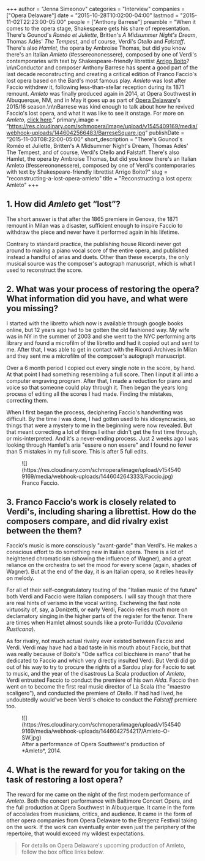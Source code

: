 +++
author = "Jenna Simeonov"
categories = "Interview"
companies = ["Opera Delaware"]
date = "2015-10-28T10:02:00-04:00"
lastmod = "2015-11-02T22:23:00-05:00"
people = ["Anthony Barrese"]
preamble = "When it comes to the opera stage, Shakespeare gets his share of representation. There's Gounod's *Roméo et Juliette*, Britten's *A Midsummer Night's Dream*, Thomas Adès' *The Tempest*, and of course, Verdi's *Otello* and *Falstaff*. There's also *Hamlet*, the opera by Ambroise Thomas, but did you know there's an Italian *Amleto* (#essereononessere), composed by one of Verdi's contemporaries with text by Shakespeare-friendly librettist [Arrigo Boito](https://en.wikipedia.org/wiki/Arrigo_Boito)? \n\nConductor and composer Anthony Barrese has spent a good part of the last decade reconstructing and creating a critical edition of Franco Faccio's lost opera based on the Bard's most famous play. *Amleto* was lost after Faccio withdrew it, following less-than-stellar reception during its 1871 remount. *Amleto* was finally produced again in 2014, at Opera Southwest in Albuquerque, NM, and in May it goes up as part of [Opera Delaware](/scene/companies/opera-delaware/)'s 2015/16 season.\n\nBarrese was kind enough to talk about how he revived Faccio's lost opera, and what it was like to see it onstage. For more on *Amleto*, [click here](http://anthonybarrese.com/projects/amleto-project/)."
primary_image = "https://res.cloudinary.com/schmopera/image/upload/v1545409169/media/webhook-uploads/1446042566483/BarreseSquare.jpg"
publishDate = "2015-11-03T08:22:00-05:00"
short_description = "There&#039;s Gounod&#039;s Roméo et Juliette, Britten&#039;s A Midsummer Night&#039;s Dream, Thomas Adès&#039; The Tempest, and of course, Verdi&#039;s Otello and Falstaff. There&#039;s also Hamlet, the opera by Ambroise Thomas, but did you know there&#039;s an Italian Amleto (#essereononessere), composed by one of Verdi&#039;s contemporaries with text by Shakespeare-friendly librettist Arrigo Boito?"
slug = "reconstructing-a-lost-opera-amleto"
title = "Reconstructing a lost opera: Amleto"
+++

## 1. How did *Amleto* get “lost”?

The short answer is that after the 1865 premiere in Genova, the 1871 remount in Milan was a disaster, sufficient enough to inspire Faccio to withdraw the piece and never have it performed again in his lifetime.

Contrary to standard practice, the publishing house Ricordi never got around to making a piano vocal score of the entire opera, and published instead a handful of arias and duets. Other than these excerpts, the only musical source was the composer's autograph manuscript, which is what I used to reconstruct the score.

## 2. What was your process of restoring the opera? What information did you have, and what were you missing?

I started with the libretto which now is available through google books online, but 12 years ago had to be gotten the old fashioned way. My wife was in NY in the summer of 2003 and she went to the NYC performing arts library and found a microfilm of the libretto and had it copied out and sent to me. After that, I was able to get in contact with the Ricordi Archives in Milan and they sent me a microfilm of the composer's autograph manuscript. 

Over a 6 month period I copied out every single note in the score, by hand. At that point I had something resembling a full score. Then I input it all into a computer engraving program. After that, I made a reduction for piano and voice so that someone could play through it. Then began the years long process of editing all the scores I had made. Finding the mistakes, correcting them. 

When I first began the process, deciphering Faccio's handwriting was difficult. By the time I was done, I had gotten used to his idiosyncracies, so things that were a mystery to me in the beginning were now revealed. But that meant correcting a lot of things I either didn't get the first time through, or mis-interpreted. And it's a never-ending process. Just 2 weeks ago I was looking through Hamlet's aria "essere o non essere" and I found no fewer than 5 mistakes in my full score. This is after 5 full edits.

<figure data-type="image">
![](https://res.cloudinary.com/schmopera/image/upload/v1545409169/media/webhook-uploads/1446042643333/Faccio.jpg)
<figcaption>Franco Faccio.</figcaption>
</figure>

## 3. Franco Faccio’s work is closely related to Verdi's, including sharing a librettist. How do the composers compare, and did rivalry exist between the them?

Faccio's music is more consciously "avant-garde" than Verdi's. He makes a conscious effort to do something new in Italian opera. There is a lot of heightened chromaticism (showing the influence of Wagner), and a great reliance on the orchestra to set the mood for every scene (again, shades of Wagner). But at the end of the day, it is an Italian opera, so it relies heavily on melody. 

For all of their self-congratulatory touting of the "Italian music of the future" both Verdi and Faccio were Italian composers. I will say though that there are real hints of verismo in the vocal writing. Eschewing the fast note virtuosity of, say, a Donizetti, or early Verdi, Faccio relies much more on declamatory singing in the higher parts of the register for the tenor. There are times when Hamlet almost sounds like a proto-Turiddu (*Cavalleria Rusticana*). 

As for rivalry, not much actual rivalry ever existed between Faccio and Verdi. Verdi may have had a bad taste in his mouth about Faccio, but that was really because of Boito's "Ode saffica col bicchiere in mano" that he dedicated to Faccio and which very directly insulted Verdi. But Verdi did go out of his way to try to procure the rights of a Sardou play for Faccio to set to music, and the year of the disastrous La Scala production of *Amleto*, Verdi entrusted Faccio to conduct the premiere of his own *Aida*. Faccio then went on to become the first real music director of La Scala (the "maestro scaligero"), and conducted the premiere of *Otello*. If had had lived, he undoubtedly would've been Verdi's choice to conduct the *Falstaff* premiere too.

<figure data-type="image">
![](https://res.cloudinary.com/schmopera/image/upload/v1545409169/media/webhook-uploads/1446042754217/Amleto-O-SW.jpg)
<figcaption>After a performance of Opera Southwest's production of *Amleto*, 2014.</figcaption>
</figure>

## 4. What is the reward for you for taking on the task of restoring a lost opera?

The reward for me came on the night of the first modern performance of *Amleto*. Both the concert performance with Baltimore Concert Opera, and the full production at Opera Southwest in Albuquerque. It came in the form of accolades from musicians, critics, and audience. It came in the form of other opera companies from Opera Delaware to the Bregenz Festival taking on the work. If the work can eventually enter even just the periphery of the repertoire, that would exceed my wildest expectations.

>For details on Opera Delaware's upcoming production of Amleto, follow the box office links below.

